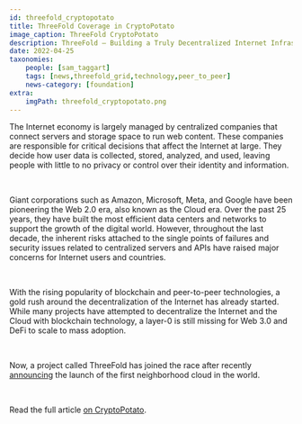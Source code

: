 ```yaml
---
id: threefold_cryptopotato
title: ThreeFold Coverage in CryptoPotato
image_caption: ThreeFold CryptoPotato
description: ThreeFold – Building a Truly Decentralized Internet Infrastructure, via CryptoPotato
date: 2022-04-25
taxonomies:
    people: [sam_taggart]
    tags: [news,threefold_grid,technology,peer_to_peer]
    news-category: [foundation]
extra:
    imgPath: threefold_cryptopotato.png
---
```


The Internet economy is largely managed by centralized companies that connect servers and storage space to run web content. These companies are responsible for critical decisions that affect the Internet at large. They decide how user data is collected, stored, analyzed, and used, leaving people with little to no privacy or control over their identity and information.

<br/>

Giant corporations such as Amazon, Microsoft, Meta, and Google have been pioneering the Web 2.0 era, also known as the Cloud era. Over the past 25 years, they have built the most efficient data centers and networks to support the growth of the digital world. However, throughout the last decade, the inherent risks attached to the single points of failures and security issues related to centralized servers and APIs have raised major concerns for Internet users and countries.

<br/>

With the rising popularity of blockchain and peer-to-peer technologies, a gold rush around the decentralization of the Internet has already started. While many projects have attempted to decentralize the Internet and the Cloud with blockchain technology, a layer-0 is still missing for Web 3.0 and DeFi to scale to mass adoption.

<br/>

Now, a project called ThreeFold has joined the race after recently [announcing](https://apnews.com/press-release/kisspr/technology-middle-east-lifestyle-blockchain-dubai-079a0c910c55187206c58992347a8a1e) the launch of the first neighborhood cloud in the world.

<br/>

Read the full article [on CryptoPotato](https://cryptopotato.com/threefold-building-a-truly-decentralized-internet-infrastructure/).
